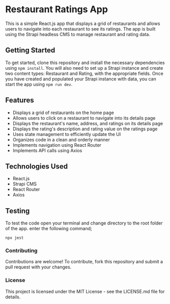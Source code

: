 # Restaurant Ratings App
This is a simple React.js app that displays a grid of restaurants and allows users to navigate into each restaurant to see its ratings. The app is built using the Strapi headless CMS to manage restaurant and rating data.

## Getting Started
To get started, clone this repository and install the necessary dependencies using `npm install`. You will also need to set up a Strapi instance and create two content types: Restaurant and Rating, with the appropriate fields. Once you have created and populated your Strapi instance with data, you can start the app using `npm run dev`.

## Features
- Displays a grid of restaurants on the home page
- Allows users to click on a restaurant to navigate into its details page
- Displays the restaurant's name, address, and ratings on its details page
- Displays the rating's description and rating value on the ratings page
- Uses state management to efficiently update the UI
- Organizes code in a clean and orderly manner
- Implements navigation using React Router
- Implements API calls using Axios
## Technologies Used
- React.js
- Strapi CMS
- React Router
- Axios

## Testing
To test the code open your terminal and change directory to the root folder of the app. enter the following command;

`npx jest`

### Contributing
Contributions are welcome! To contribute, fork this repository and submit a pull request with your changes.

### License
This project is licensed under the MIT License - see the LICENSE.md file for details.